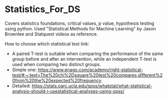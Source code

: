 # Statistics_For_DS

Covers statistics foundations, critical values, p value, hypothesis testing using python. Used "Statistical Methods for Machine Learning" by Jason Brownlee and Statquest videos as reference.

How to choose which statistical test link: 

- A paired T-test is suitable when comparing the performance of the same group before and after an intervention, while an independent T-test is used when comparing two distinct groups.
- Simple one: https://www.enago.com/academy/right-statistical-test/#:~:text=The%20chi%2Dsquare%20test%20compares,different%20from%20the%20expected%20frequency.
- Detailed: https://stats.oarc.ucla.edu/spss/whatstat/what-statistical-analysis-should-i-usestatistical-analyses-using-spss/

